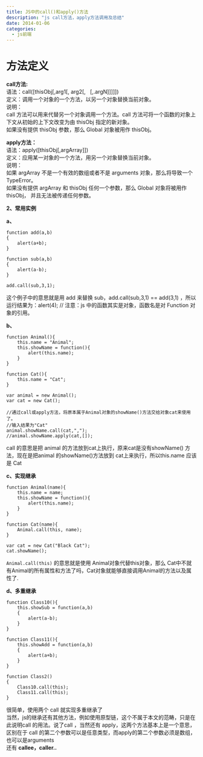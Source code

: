```yaml
---
title: JS中的call()和apply()方法
description: "js call方法，apply方法调用及总结"
date: 2014-01-06
categories:
  - js前端
---
```


# 方法定义 #

**call方法:**  
语法：call([thisObj[,arg1[, arg2[,   [,.argN]]]]])  
定义：调用一个对象的一个方法，以另一个对象替换当前对象。  
说明：  
call 方法可以用来代替另一个对象调用一个方法。call 方法可将一个函数的对象上下文从初始的上下文改变为由 thisObj 指定的新对象。  
如果没有提供 thisObj 参数，那么 Global 对象被用作 thisObj。

**apply方法：**  
语法：apply([thisObj[,argArray]])  
定义：应用某一对象的一个方法，用另一个对象替换当前对象。  
说明：  
如果 argArray 不是一个有效的数组或者不是 arguments 对象，那么将导致一个 TypeError。  
如果没有提供 argArray 和 thisObj 任何一个参数，那么 Global 对象将被用作 thisObj， 并且无法被传递任何参数。

**2、常用实例**

**a、**

```
function add(a,b)
{
    alert(a+b);
}

function sub(a,b)
{
    alert(a-b);
}

add.call(sub,3,1);
```

这个例子中的意思就是用 add 来替换 sub，add.call(sub,3,1) == add(3,1) ，所以运行结果为：alert(4); // 注意：js 中的函数其实是对象，函数名是对 Function 对象的引用。

**b、**

```
function Animal(){
    this.name = "Animal";
    this.showName = function(){
        alert(this.name);
    }
}

function Cat(){
    this.name = "Cat";
}

var animal = new Animal();
var cat = new Cat();

//通过call或apply方法，将原本属于Animal对象的showName()方法交给对象cat来使用了。
//输入结果为"Cat"
animal.showName.call(cat,",");
//animal.showName.apply(cat,[]);
```

call 的意思是把 animal 的方法放到cat上执行，原来cat是没有showName() 方法，现在是把animal 的showName()方法放到 cat上来执行，所以this.name 应该是 Cat

**c、实现继承**

```
function Animal(name){
    this.name = name;
    this.showName = function(){
        alert(this.name);
    }
}

function Cat(name){
    Animal.call(this, name);
}

var cat = new Cat("Black Cat");
cat.showName();
```

`Animal.call(this)` 的意思就是使用 Animal对象代替this对象，那么 Cat中不就有Animal的所有属性和方法了吗，Cat对象就能够直接调用Animal的方法以及属性了.

**d、多重继承**

```
function Class10(){
    this.showSub = function(a,b)
    {
        alert(a-b);
    }
}

function Class11(){
    this.showAdd = function(a,b)
    {
        alert(a+b);
    }
}

function Class2()
{
    Class10.call(this);
    Class11.call(this);
}
```

很简单，使用两个 call 就实现多重继承了  
当然，js的继承还有其他方法，例如使用原型链，这个不属于本文的范畴，只是在此说明call 的用法。说了call ，当然还有 apply，这两个方法基本上是一个意思，区别在于 call 的第二个参数可以是任意类型，而apply的第二个参数必须是数组，也可以是arguments  
还有 **callee，caller..**